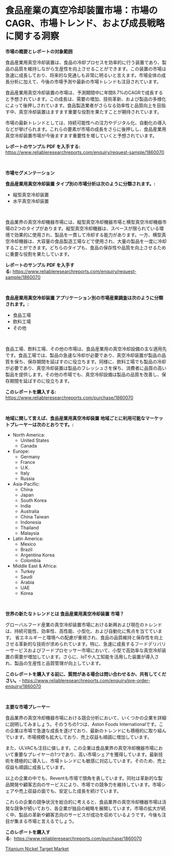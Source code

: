 <p><h1>食品産業の真空冷却装置市場：市場のCAGR、市場トレンド、および成長戦略に関する洞察</h1></p><p><strong>市場の概要とレポートの対象範囲</strong></p>
<p><p>食品産業用真空冷却装置は、食品の冷却プロセスを効率的に行う装置であり、製品の品質を維持しながら生産性を向上させることができます。この装置の市場は急速に成長しており、将来的な見通しも非常に明るいと言えます。市場全体の成長分析に加えて、今後の市場予測や最新の市場トレンドも注目されています。</p><p>食品産業用真空冷却装置の市場は、予測期間中に年間8.7%のCAGRで成長すると予想されています。この成長は、需要の増加、技術革新、および製品の多様化によって後押しされています。食品製造業者がさらなる効率性と品質向上を目指す中、真空冷却装置はますます重要な役割を果たすことが期待されています。</p><p>市場の最新トレンドとしては、持続可能性への注力やデジタル化、自動化の導入などが挙げられます。これらの要素が市場の成長をさらに後押しし、食品産業用真空冷却装置市場が今後ますます重要性を増していくと予想されています。</p></p>
<p><strong>レポートのサンプル PDF を入手する:</strong> <a href="https://www.reliableresearchreports.com/enquiry/request-sample/1860070">https://www.reliableresearchreports.com/enquiry/request-sample/1860070</a></p>
<p>&nbsp;</p>
<p><strong>市場セグメンテーション</strong></p>
<p><strong>食品産業用真空冷却装置 タイプ別の市場分析は次のように分類されます。:</strong></p>
<p><ul><li>縦型真空冷却装置</li><li>水平真空冷却装置</li></ul></p>
<p>&nbsp;</p>
<p><p>食品業界の真空冷却機器市場には、縦型真空冷却機器市場と横型真空冷却機器市場の2つのタイプがあります。縦型真空冷却機器は、スペースが限られている環境で効果的に使用され、製品を一貫して冷却する能力があります。一方、横型真空冷却機器は、大容量の食品製造工場などで使用され、大量の製品を一度に冷却することができます。どちらのタイプも、食品の保存性や品質を向上させるために重要な役割を果たしています。</p></p>
<p><strong>レポートのサンプル PDF を入手する:</strong>&nbsp;<a href="https://www.reliableresearchreports.com/enquiry/request-sample/1860070">https://www.reliableresearchreports.com/enquiry/request-sample/1860070</a></p>
<p>&nbsp;</p>
<p><strong> 食品産業用真空冷却装置 アプリケーション別の市場産業調査は次のように分類されます。:</strong></p>
<p><ul><li>食品工場</li><li>飲料工場</li><li>その他</li></ul></p>
<p>&nbsp;</p>
<p><p>食品工場、飲料工場、その他の市場は、食品産業用の真空冷却設備の主な適用先です。食品工場では、製品の急速な冷却が必要であり、真空冷却装置が製品の品質を保ち、保存期間を延ばすのに役立ちます。同様に、飲料工場でも製品の冷却が必要であり、真空冷却装置は製品のフレッシュさを保ち、消費者に品質の高い製品を提供します。その他の市場でも、真空冷却設備は製品の品質を改善し、保存期間を延ばすのに役立ちます。</p></p>
<p><strong>このレポートを購入する:</strong>&nbsp; <a href="https://www.reliableresearchreports.com/purchase/1860070">https://www.reliableresearchreports.com/purchase/1860070</a></p>
<p>&nbsp;</p>
<p><strong>地域に関して言えば、食品産業用真空冷却装置 地域ごとに利用可能なマーケットプレーヤーは次のとおりです。:</strong></p>
<p><ul>
    <li>
        North America:
        <ul>
            <li>United States</li>
            <li>Canada</li>
        </ul>
    </li>
    <li>
        Europe:
        <ul>
            <li>Germany</li>
            <li>France</li>
            <li>U.K.</li>
            <li>Italy</li>
            <li>Russia</li>
        </ul>
    </li>
    <li>
        Asia-Pacific:
        <ul>
            <li>China</li>
            <li>Japan</li>
            <li>South Korea</li>
            <li>India</li>
            <li>Australia</li>
            <li>China Taiwan</li>
            <li>Indonesia</li>
            <li>Thailand</li>
            <li>Malaysia</li>
        </ul>
    </li>
    <li>
        Latin America:
        <ul>
            <li>Mexico</li>
            <li>Brazil</li>
            <li>Argentina Korea</li>
            <li>Colombia</li>
        </ul>
    </li>
    <li>
        Middle East & Africa:
        <ul>
            <li>Turkey</li>
            <li>Saudi</li>
            <li>Arabia</li>
            <li>UAE</li>
            <li>Korea</li>
        </ul>
    </li>
    </ul></p>
<p>&nbsp;</p>
<p><strong>世界の新たなトレンドとは 食品産業用真空冷却装置 市場？</strong></p>
<p><p>グローバルフード産業の真空冷却装置市場における新興および現在のトレンドは、持続可能性、効率性、高性能、小型化、および自動化に焦点を当てています。 省エネルギーと環境への配慮が重視され、食品の品質維持と保存性を向上させる革新的な技術が求められています。特に、急速に成長するフードデリバリーサービスおよびフードプロセッサー市場において、小型で高効率な真空冷却装置の需要が増加しています。さらに、IoTや人工知能を活用した装置が導入され、製品の生産性と品質管理が向上しています。 </p></p>
<p><strong>このレポートを購入する前に、質問がある場合は問い合わせるか、共有してください。</strong>- <a href="https://www.reliableresearchreports.com/enquiry/pre-order-enquiry/1860070">https://www.reliableresearchreports.com/enquiry/pre-order-enquiry/1860070</a></p>
<p>&nbsp;</p>
<p><strong>主要な市場プレーヤー</strong></p>
<p><p>食品業界の真空冷却機器市場における競合分析において、いくつかの企業を詳細に説明してみましょう。そのうちの1つは、Aston Foods Internationalです。この企業は市場で急速な成長を遂げており、最新のトレンドにも積極的に取り組んでいます。市場規模も拡大しており、売上収益も順調に増加しています。</p><p>また、ULVACも注目に値します。この企業は食品業界の真空冷却機器市場において重要なプレイヤーの1つであり、高い市場シェアを獲得しています。最新技術を積極的に導入し、市場トレンドにも敏感に対応しています。そのため、売上収益も順調に成長しています。</p><p>以上の企業の中でも、Reventも市場で頭角を表しています。同社は革新的な製品開発や顧客志向のサービスにより、市場での競争力を維持しています。市場シェアや売上収益の面でも、安定した成長を続けています。</p><p>これらの企業の競争状況を総合的に考えると、食品業界の真空冷却機器市場は活発な競争が続いており、各企業が独自の戦略を展開しています。市場の拡大が続く中、製品の革新や顧客志向のサービスが成功を収めているようです。今後も注目が集まる市場と言えるでしょう。</p></p>
<p><strong>このレポートを購入する:</strong>&nbsp;&nbsp;<a href="https://www.reliableresearchreports.com/purchase/1860070">https://www.reliableresearchreports.com/purchase/1860070</a></p>
<p><p><a href="https://extreme-scabiosa-c81.notion.site/Titanium-Nickel-Target-Market-with-the-goal-of-estimating-the-market-size-and-future-growth-potentia-2f00b5659558411fa1b7018c23ecb159">Titanium Nickel Target Market</a></p></p>